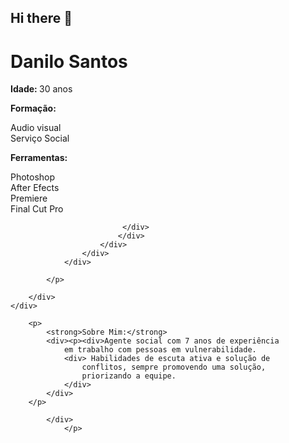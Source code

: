 ## Hi there 👋
<!DOCTYPE html>
<html lang="pt-BR">
     <meta charset="UTF-8">
<meta name="viewport" content="width=device-width, initial-scale=1.0">
<head>
    <div>
        <title>Danilo Santos</title>
        <div><h1>Danilo Santos</h1>
        </div>
        <div>
            <p><strong>Idade: </strong>30 anos 
                <div>
                    <p><strong>Formação: </strong></p>  <div>Audio visual
                        <div>Serviço Social</div>
                    </div>
                </div> <div><p><strong>Ferramentas:</strong></p> <div>Photoshop
                     <div>After Efects
                         <div> Premiere
                             <div>Final Cut Pro

                             </div>
                            </div>
                        </div>
                    </div>
                </div>
                
            </p>

        </div>
    </div>
  </head>

<body>
<div>
    
        <p>
            <strong>Sobre Mim:</strong> 
            <div><p><div>Agente social com 7 anos de experiência
                em trabalho com pessoas em vulnerabilidade. 
                <div> Habilidades de escuta ativa e solução de
                    conflitos, sempre promovendo uma solução,
                    priorizando a equipe.
                </div>
            </div>
        </p>

            </div>
                </p>
   
</div>    
</body>
</html>
